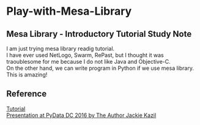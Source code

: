 # Play-with-Mesa-Library

## Mesa Library - Introductory Tutorial Study Note  

I am just trying mesa library readig tutorial.  
I have ever used NetLogo, Swarm, RePast, but I thought it was traoublesome for me because I do not like Java and Objective-C.  
On the other hand, we can write program in Python if we use mesa library. This is amazing!  

## Reference
[Tutorial](http://mesa.readthedocs.io/en/latest/tutorials/intro_tutorial.html)  
[Presentation at PyData DC 2016 by The Author Jackie Kazil](https://www.youtube.com/watch?v=bjjoHji8KUQ)
